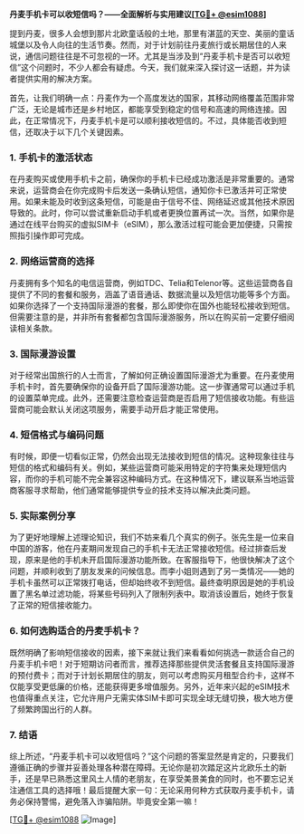 **丹麦手机卡可以收短信吗？——全面解析与实用建议[[TG💪+ @esim1088](https://t.me/s/esim1088)]**

提到丹麦，很多人会想到那片北欧童话般的土地，那里有湛蓝的天空、美丽的童话城堡以及令人向往的生活节奏。然而，对于计划前往丹麦旅行或长期居住的人来说，通信问题往往是不可忽视的一环。尤其是当涉及到“丹麦手机卡是否可以收短信”这个问题时，不少人都会有疑虑。今天，我们就来深入探讨这一话题，并为读者提供实用的解决方案。

首先，让我们明确一点：丹麦作为一个高度发达的国家，其移动网络覆盖范围非常广泛，无论是城市还是乡村地区，都能享受到稳定的信号和高速的网络连接。因此，在正常情况下，丹麦手机卡是可以顺利接收短信的。不过，具体能否收到短信，还取决于以下几个关键因素。

### 1. 手机卡的激活状态

在丹麦购买或使用手机卡之前，确保你的手机卡已经成功激活是非常重要的。通常来说，运营商会在你完成购卡后发送一条确认短信，通知你卡已激活并可正常使用。如果未能及时收到这条短信，可能是由于信号不佳、网络延迟或其他技术原因导致的。此时，你可以尝试重新启动手机或者更换位置再试一次。当然，如果你是通过在线平台购买的虚拟SIM卡（eSIM），那么激活过程可能会更加便捷，只需按照指引操作即可完成。

### 2. 网络运营商的选择

丹麦拥有多个知名的电信运营商，例如TDC、Telia和Telenor等。这些运营商各自提供了不同的套餐和服务，涵盖了语音通话、数据流量以及短信功能等多个方面。如果你选择了一个支持国际漫游的套餐，那么即使你在国外也能轻松接收到短信。但需要注意的是，并非所有套餐都包含国际漫游服务，所以在购买前一定要仔细阅读相关条款。

### 3. 国际漫游设置

对于经常出国旅行的人士而言，了解如何正确设置国际漫游尤为重要。在丹麦使用手机卡时，首先要确保你的设备开启了国际漫游功能。这一步骤通常可以通过手机的设置菜单完成。此外，还需要注意检查运营商是否启用了短信接收功能。有些运营商可能会默认关闭这项服务，需要手动开启才能正常使用。

### 4. 短信格式与编码问题

有时候，即便一切看似正常，仍然会出现无法接收到短信的情况。这种现象往往与短信的格式和编码有关。例如，某些运营商可能采用特定的字符集来处理短信内容，而你的手机可能不完全兼容这种编码方式。在这种情况下，建议联系当地运营商客服寻求帮助，他们通常能够提供专业的技术支持以解决此类问题。

### 5. 实际案例分享

为了更好地理解上述理论知识，我们不妨来看几个真实的例子。张先生是一位来自中国的游客，他在丹麦期间发现自己的手机卡无法正常接收短信。经过排查后发现，原来是他的手机未开启国际漫游功能所致。在客服指导下，他很快解决了这个问题，并顺利收到了朋友发来的问候信息。而李小姐则遇到了另一类情况——她的手机卡虽然可以正常拨打电话，但却始终收不到短信。最终查明原因是她的手机设置了黑名单过滤功能，将某些号码列入了限制列表中。取消该设置后，她终于恢复了正常的短信接收能力。

### 6. 如何选购适合的丹麦手机卡？

既然明确了影响短信接收的因素，接下来就让我们来看看如何挑选一款适合自己的丹麦手机卡吧！对于短期访问者而言，推荐选择那些提供灵活套餐且支持国际漫游的预付费卡；而对于计划长期居住的朋友，则可以考虑购买月租型合约卡，这样不仅能享受更低廉的价格，还能获得更多增值服务。另外，近年来兴起的eSIM技术也值得重点关注，它允许用户无需实体SIM卡即可实现全球无缝切换，极大地方便了频繁跨国出行的人群。

### 7. 结语

综上所述，“丹麦手机卡可以收短信吗？”这个问题的答案显然是肯定的，只要我们遵循正确的步骤并妥善处理各种潜在障碍。无论你是初次踏足这片北欧乐土的新手，还是早已熟悉这里风土人情的老朋友，在享受美景美食的同时，也不要忘记关注通信工具的选择哦！最后提醒大家一句：无论采用何种方式获取丹麦手机卡，请务必保持警惕，避免落入诈骗陷阱。毕竟安全第一嘛！

[[TG💪+ @esim1088](https://t.me/s/esim1088) ![Image](https://i.postimg.cc/4NQfJmqS/Snipaste-2025-05-13-00-14-12.png)]